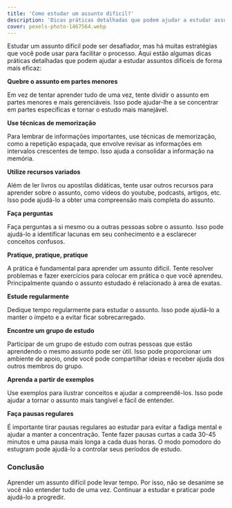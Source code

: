 ```yaml
---
title: 'Como estudar um assunto difícil?'
description: 'Dicas práticas detalhadas que podem ajudar a estudar assuntos difíceis de forma mais eficaz'
cover: pexels-photo-1467564.webp
---
```

Estudar um assunto difícil pode ser desafiador, mas há muitas estratégias que você pode usar para facilitar o processo. Aqui estão algumas dicas práticas detalhadas que podem ajudar a estudar assuntos difíceis de forma mais eficaz:

**Quebre o assunto em partes menores**

Em vez de tentar aprender tudo de uma vez, tente dividir o assunto em partes menores e mais gerenciáveis. Isso pode ajudar-lhe a se concentrar em partes específicas e tornar o estudo mais manejável.

**Use técnicas de memorização**

Para lembrar de informações importantes, use técnicas de memorização, como a repetição espaçada, que envolve revisar as informações em intervalos crescentes de tempo. Isso ajuda a consolidar a informação na memória.

**Utilize recursos variados**

Além de ler livros ou apostilas didáticas, tente usar outros recursos para aprender sobre o assunto, como vídeos do youtube, podcasts, artigos, etc. Isso pode ajudá-lo a obter uma compreensão mais completa do assunto.

**Faça perguntas**

Faça perguntas a si mesmo ou a outras pessoas sobre o assunto. Isso pode ajudá-lo a identificar lacunas em seu conhecimento e a esclarecer conceitos confusos.

**Pratique, pratique, pratique**

A prática é fundamental para aprender um assunto difícil. Tente resolver problemas e fazer exercícios para colocar em prática o que você aprendeu. Principalmente quando o assunto estudado é relacionado à area de exatas.

**Estude regularmente**

Dedique tempo regularmente para estudar o assunto. Isso pode ajudá-lo a manter o ímpeto e a evitar ficar sobrecarregado.

**Encontre um grupo de estudo**

Participar de um grupo de estudo com outras pessoas que estão aprendendo o mesmo assunto pode ser útil. Isso pode proporcionar um ambiente de apoio, onde você pode compartilhar ideias e receber ajuda dos outros membros do grupo.

**Aprenda a partir de exemplos**

Use exemplos para ilustrar conceitos e ajudar a compreendê-los. Isso pode ajudar a tornar o assunto mais tangível e fácil de entender.

**Faça pausas regulares**

É importante tirar pausas regulares ao estudar para evitar a fadiga mental e ajudar a manter a concentração. Tente fazer pausas curtas a cada 30-45 minutos e uma pausa mais longa a cada duas horas. O modo pomodoro do estugram pode ajudá-lo a controlar seus períodos de estudo.

### Conclusão
Aprender um assunto difícil pode levar tempo. Por isso, não se desanime se você não entender tudo de uma vez. Continuar a estudar e praticar pode ajudá-lo a progredir.